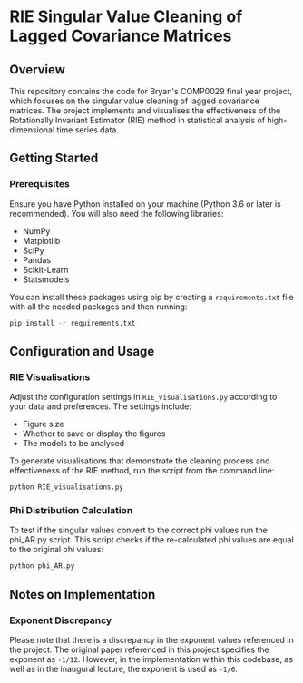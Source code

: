 # RIE Singular Value Cleaning of Lagged Covariance Matrices

## Overview
This repository contains the code for Bryan's COMP0029 final year project, which focuses on the singular value cleaning of lagged covariance matrices. The project implements and visualises the effectiveness of the Rotationally Invariant Estimator (RIE) method in statistical analysis of high-dimensional time series data.

## Getting Started

### Prerequisites
Ensure you have Python installed on your machine (Python 3.6 or later is recommended). You will also need the following libraries:
- NumPy
- Matplotlib
- SciPy
- Pandas
- Scikit-Learn
- Statsmodels

You can install these packages using pip by creating a `requirements.txt` file with all the needed packages and then running:
```bash
pip install -r requirements.txt
```

## Configuration and Usage

### RIE Visualisations
Adjust the configuration settings in `RIE_visualisations.py` according to your data and preferences. The settings include:
- Figure size
- Whether to save or display the figures
- The models to be analysed

To generate visualisations that demonstrate the cleaning process and effectiveness of the RIE method, run the script from the command line:

```bash
python RIE_visualisations.py
```

### Phi Distribution Calculation
To test if the singular values convert to the correct phi values run the phi_AR.py script. This script checks if the re-calculated phi values are equal to the original phi values:

```bash
python phi_AR.py
```

## Notes on Implementation

### Exponent Discrepancy
Please note that there is a discrepancy in the exponent values referenced in the project. The original paper referenced in this project specifies the exponent as `-1/12`. However, in the implementation within this codebase, as well as in the inaugural lecture, the exponent is used as `-1/6`.